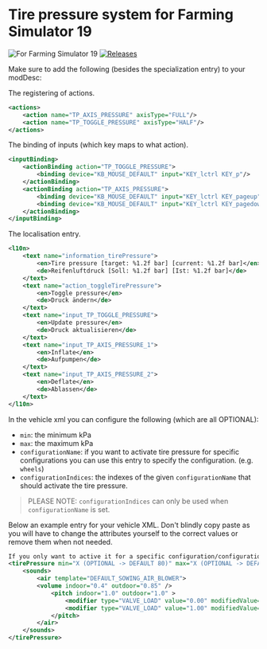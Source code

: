 # Tire pressure system for Farming Simulator 19

![For Farming Simulator 19](https://img.shields.io/badge/Farming%20Simulator-19-FF7C00.svg) [![Releases](https://img.shields.io/github/release/stijnwop/guidanceSteering.svg)](https://github.com/stijnwop/guidanceSteering/releases)

Make sure to add the following (besides the specialization entry) to your modDesc:

The registering of actions.
```xml
<actions>
    <action name="TP_AXIS_PRESSURE" axisType="FULL"/>
    <action name="TP_TOGGLE_PRESSURE" axisType="HALF"/>
</actions>
```

The binding of inputs (which key maps to what action).
```xml
<inputBinding>
    <actionBinding action="TP_TOGGLE_PRESSURE">
        <binding device="KB_MOUSE_DEFAULT" input="KEY_lctrl KEY_p"/>
    </actionBinding>
    <actionBinding action="TP_AXIS_PRESSURE">
        <binding device="KB_MOUSE_DEFAULT" input="KEY_lctrl KEY_pageup" axisComponent="+"/>
        <binding device="KB_MOUSE_DEFAULT" input="KEY_lctrl KEY_pagedown" axisComponent="-"/>
    </actionBinding>
</inputBinding>
```

The localisation entry.
```xml
<l10n>
    <text name="information_tirePressure">
        <en>Tire pressure [target: %1.2f bar] [current: %1.2f bar]</en>
        <de>Reifenluftdruck [Soll: %1.2f bar] [Ist: %1.2f bar]</de>
    </text>
    <text name="action_toggleTirePressure">
        <en>Toggle pressure</en>
        <de>Druck ändern</de>
    </text>
    <text name="input_TP_TOGGLE_PRESSURE">
        <en>Update pressure</en>
        <de>Druck aktualisieren</de>
    </text>
    <text name="input_TP_AXIS_PRESSURE_1">
        <en>Inflate</en>
        <de>Aufpumpen</de>
    </text>
    <text name="input_TP_AXIS_PRESSURE_2">
        <en>Deflate</en>
        <de>Ablassen</de>
    </text>
</l10n>
```

In the vehicle xml you can configure the following (which are all OPTIONAL):
- `min`: the minimum kPa
- `max`: the maximum kPa
- `configurationName`: if you want to activate tire pressure for specific configurations you can use this entry to specify the configuration. (e.g. `wheels`)
- `configurationIndices`: the indexes of the given `configurationName` that should activate the tire pressure.

>PLEASE NOTE: `configurationIndices` can only be used when `configurationName` is set.

Below an example entry for your vehicle XML.
Don't blindly copy paste as you will have to change the attributes yourself to the correct values or remove them when not needed.
```xml
If you only want to active it for a specific configuration/configurations you will have to set the configurationName and configurationIndices attributes.
<tirePressure min="X (OPTIONAL -> DEFAULT 80)" max="X (OPTIONAL -> DEFAULT 180)" configurationName="wheels (OPTIONAL)" configurationIndices="2 8 9 (INDEXES OF THE CONFIGURATION)">
    <sounds>
        <air template="DEFAULT_SOWING_AIR_BLOWER">
        <volume indoor="0.4" outdoor="0.85" />
            <pitch indoor="1.0" outdoor="1.0" >
                <modifier type="VALVE_LOAD" value="0.00" modifiedValue="0.80" />
                <modifier type="VALVE_LOAD" value="1.00" modifiedValue="1.20" />
            </pitch>
        </air>
    </sounds>
</tirePressure>
```
